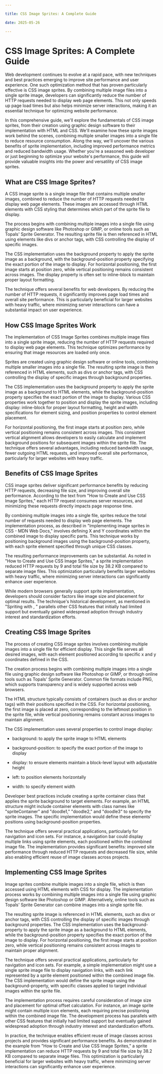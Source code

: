 ```yaml
---

title: CSS Image Sprites: A Complete Guide

date: 2025-05-26

---
```



# CSS Image Sprites: A Complete Guide

Web development continues to evolve at a rapid pace, with new techniques and best practices emerging to improve site performance and user experience. One such optimization method that has proven particularly effective is CSS image sprites. By combining multiple image files into a single sprite image, developers can significantly reduce the number of HTTP requests needed to display web page elements. This not only speeds up page load times but also helps minimize server interactions, making it an essential technique for optimizing website performance.

In this comprehensive guide, we'll explore the fundamentals of CSS image sprites, from their creation using graphic design software to their implementation with HTML and CSS. We'll examine how these sprite images work behind the scenes, combining multiple smaller images into a single file to reduce resource consumption. Along the way, we'll uncover the various benefits of sprite implementation, including improved performance metrics and reduced bandwidth usage. Whether you're a seasoned web developer or just beginning to optimize your website's performance, this guide will provide valuable insights into the power and versatility of CSS image sprites.


## What are CSS Image Sprites?

A CSS image sprite is a single image file that contains multiple smaller images, combined to reduce the number of HTTP requests needed to display web page elements. These images are accessed through HTML elements with CSS styling that determines which part of the sprite file to display.

The process begins with combining multiple images into a single file using graphic design software like Photoshop or GIMP, or online tools such as Topals' Sprite Generator. The resulting sprite file is then referenced in HTML using elements like divs or anchor tags, with CSS controlling the display of specific images.

The CSS implementation uses the background property to apply the sprite image as a background, with the background-position property specifying the exact portion of the image to display. For horizontal positioning, the first image starts at position zero, while vertical positioning remains consistent across images. The display property is often set to inline-block to maintain proper layout formatting.

The technique offers several benefits for web developers. By reducing the number of HTTP requests, it significantly improves page load times and overall site performance. This is particularly beneficial for larger websites with heavy traffic, where minimizing server interactions can have a substantial impact on user experience.


## How CSS Image Sprites Work

The implementation of CSS Image Sprites combines multiple image files into a single sprite image, reducing the number of HTTP requests required to display web page elements. This technique optimizes performance by ensuring that image resources are loaded only once.

Sprites are created using graphic design software or online tools, combining multiple smaller images into a single file. The resulting sprite image is then referenced in HTML elements, such as divs or anchor tags, with CSS controlling the display of specific images through background properties.

The CSS implementation uses the background property to apply the sprite image as a background to HTML elements, while the background-position property specifies the exact portion of the image to display. Various CSS properties work together to position and display the sprite images, including display: inline-block for proper layout formatting, height and width specifications for element sizing, and position properties to control element placement.

For horizontal positioning, the first image starts at position zero, while vertical positioning remains consistent across images. This consistent vertical alignment allows developers to easily calculate and implement background positions for subsequent images within the sprite file. The technique offers several advantages, including reduced bandwidth usage, fewer outgoing HTML requests, and improved overall site performance, particularly for larger websites with heavy traffic.


## Benefits of CSS Image Sprites

CSS image sprites deliver significant performance benefits by reducing HTTP requests, decreasing file size, and improving overall site performance. According to the text from "How to Create and Use CSS Image Sprites," each HTTP request consumes server resources, and minimizing these requests directly impacts page response time.

By combining multiple images into a single file, sprites reduce the total number of requests needed to display web page elements. The implementation process, as described in "Implementing image sprites in CSS - MDN Web Docs," involves defining X and Y coordinates within the combined image to display specific parts. This technique works by positioning background images using the background-position property, with each sprite element specified through unique CSS classes.

The resulting performance improvements can be substantial. As noted in "How to Create and Use CSS Image Sprites," a sprite implementation reduced HTTP requests by 9 and total file size by 38.2 KB compared to separate image files. This optimization particularly benefits larger websites with heavy traffic, where minimizing server interactions can significantly enhance user experience.

While modern browsers generally support sprite implementation, developers should consider factors like image size and placement for optimal results. The technique's historical development, as mentioned in "Spriting with <img>, " parallels other CSS features that initially had limited support but eventually gained widespread adoption through industry interest and standardization efforts.


## Creating CSS Image Sprites

The process of creating CSS image sprites involves combining multiple images into a single file for efficient display. This single file serves all desired images, with each element positioned according to specific x and y coordinates defined in the CSS.

The creation process begins with combining multiple images into a single file using graphic design software like Photoshop or GIMP, or through online tools such as Topals' Sprite Generator. Common file formats include PNG, which supports transparency and is widely supported across web browsers.

The HTML structure typically consists of containers (such as divs or anchor tags) with their positions specified in the CSS. For horizontal positioning, the first image is placed at zero, corresponding to the leftmost position in the sprite file, while vertical positioning remains constant across images to maintain alignment.

The CSS implementation uses several properties to control image display:

- background: to apply the sprite image to HTML elements

- background-position: to specify the exact portion of the image to display

- display: to ensure elements maintain a block-level layout with adjustable height

- left: to position elements horizontally

- width: to specify element width

Developer best practices include creating a sprite container class that applies the sprite background to target elements. For example, an HTML structure might include container elements with class names like "spriteContainer" and "doodle1," "doodle2," and "doodle3" to specify the sprite images. The specific implementation would define these elements' positions using background-position properties.

The technique offers several practical applications, particularly for navigation and icon sets. For instance, a navigation bar could display multiple links using sprite elements, each positioned within the combined image file. The implementation provides significant benefits: improved site performance through reduced HTTP requests and decreased file size, while also enabling efficient reuse of image classes across projects.


## Implementing CSS Image Sprites

Image sprites combine multiple images into a single file, which is then accessed using HTML elements with CSS for display. The implementation process works by combining multiple images into a single file using graphic design software like Photoshop or GIMP. Alternatively, online tools such as Topals' Sprite Generator can combine images into a single sprite file.

The resulting sprite image is referenced in HTML elements, such as divs or anchor tags, with CSS controlling the display of specific images through background properties. The CSS implementation uses the background-property to apply the sprite image as a background to HTML elements, while the background-position property specifies the exact portion of the image to display. For horizontal positioning, the first image starts at position zero, while vertical positioning remains consistent across images to maintain proper alignment.

The technique offers several practical applications, particularly for navigation and icon sets. For example, a simple implementation might use a single sprite image file to display navigation links, with each link represented by a sprite element positioned within the combined image file. The CSS implementation would define the sprite image using the background-property, with specific classes applied to target individual images within the sprite file.

The implementation process requires careful consideration of image size and placement for optimal offset calculation. For instance, an image sprite might contain multiple icon elements, each requiring precise positioning within the combined image file. The development process has parallels with other CSS features that initially had limited support but eventually gained widespread adoption through industry interest and standardization efforts.

In practice, the technique enables efficient reuse of image classes across projects and provides significant performance benefits. As demonstrated in the example from "How to Create and Use CSS Image Sprites," a sprite implementation can reduce HTTP requests by 9 and total file size by 38.2 KB compared to separate image files. This optimization is particularly beneficial for larger websites with heavy traffic, where minimizing server interactions can significantly enhance user experience.

